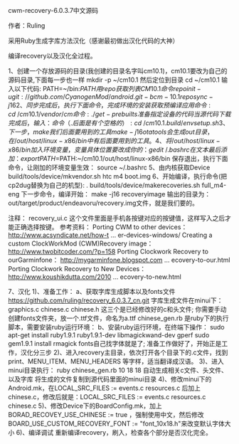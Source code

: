 cwm-recovery-6.0.3.7中文源码

作者：Ruling

采用Ruby生成字库方法汉化（感谢最初做出汉化代码的大神）

编译recovery以及汉化全过程。

1、创建一个存放源码的目录(我创建的目录名字叫cm10.1)，cm10.1要改为自己的源码目录,下面每一步也一样
mkdir -p ~/cm10.1
然后定位到目录
cd ~/cm10.1
输入以下代码:
PATH=~/bin:$PATH
用repo获取列表
CM10.1命令
repo init -u git://github.com/CyanogenMod/android.git -b cm-10.1
repo sync -j16
2、同步完成后，执行下面命令，完成环境的安装
获取预编译应用
命令:
cd ~/cm10.1/vendor/cm
命令:
./get-prebuilts
准备指定设备的代码
当源代码下载完成后，输入：
命令（.后面是有个空格的）:
cd ~/cm10.1
. build/envsetup.sh
3、下一步，make我们后面要用到的工具
make -j16 otatools
会生成out目录，在/out/host/linux-x86/bin中有后面要用到的工具。
4、将/out/host/linux-x86/bin加入环境变量，变量具体位置要改成你的：
gedit ~/.bashrc
在文本最后添加：
export PATH=$PATH:~/cm10.1/out/host/linux-x86/bin
保存退出，执行下面命令，让刚加的环境变量生效：
source ~/.bashrc
5、由内核获取Device
build/tools/device/mkvendor.sh htc m4 boot.img
6、开始编译，执行命令(把cp2dug替换为自己的机型):
. build/tools/device/makerecoveries.sh full_m4-eng
下一步命令，编译开始：
make -j16 recoveryimage
输出的目录为：out/target/product/endeavoru/recovery.img文件，就是我们要的。

注释：
recovery_ui.c 这个文件里面是手机各按键对应的按键值，这样写入之后才能正确选择按键。
参考资料：
Porting CWM to other devices：
http://www.acsyndicate.net/how-t … er-devices-windows/
Creating a custom ClockWorkMod (CWM)Recovery image：
http://www.twobitcoder.com/?p=158
Porting Clockwork Recovery to ourGarminfone：
http://mygarminfone.blogspot.com … ecovery-to-our.html
Porting Clockwork Recovery to New Devices：
http://www.koushikdutta.com/2010 … ecovery-to-new.html


7、汉化
1)、准备工作：
a、获取字库生成脚本以及fonts文件
https://github.com/ruling/recovery_6.0.3.7_cn.git
字库生成文件在minui下：
graphics.c
chinese.c
chinese.h
这三个是已经修改好的c和头文件;
你需要手动创建fonts文件夹，放一个.ttf文件，命名为a.ttf
chinese_gen.rb 是ruby下的执行脚本，需要安装ruby运行环境：
b、安装ruby运行环境，在终端下操作：
sudo apt-get install ruby1.9.1 ruby1.9.1-dev libmagickwand-dev gperf
sudo gem1.9.1 install rmagick
fonts自己找字体就是了;
准备工作做好了，开始正是工作，汉化分三步
2)、进入recovery主目录，依次打开各个目录下的.c文件，找到print、MENU_ITEM、MENU_HEADERS 等字样，适当翻译成汉语。
3)、进入minui目录执行：
ruby chinese_gen.rb 10 18 18
自动生成相关c文件、头文件、以及字库
将生成的文件复制到源代码里面的minui目录
4)、修改minui下的Android.mk，在LOCAL_SRC_FILES := events.c resources.c 后加上chinese.c，修改后就是：LOCAL_SRC_FILES := events.c resources.c chinese.c
5)、修改Device下的BoardConfig.mk，加上BORAD_RECOVEY_USE_CHINESE := true ，强制使用中文，然后修改BOARD_USE_CUSTOM_RECOVERY_FONT := \"font_10x18.h\"来改变默认字体大小
6)、编译调试
重新编译recovery，刷入，检查各个部分是否汉化完全。

